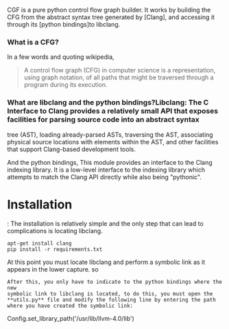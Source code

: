 CGF is a pure python control flow graph builder. It works by building the CFG from the abstract syntax tree generated by [Clang], and accessing it
through its [python bindings]to libclang.
 

### What is a CFG?
In a few words and quoting wikipedia, 
> A control flow graph (CFG) in computer science is a representation, using graph notation, of all 
paths that might be traversed through a program during its execution.

### What are libclang and the python bindings?Libclang: The C Interface to Clang provides a relatively small API that exposes facilities for parsing source code into an abstract syntax 
tree (AST), loading already-parsed ASTs, traversing the AST, associating physical source locations with elements within the AST, and other facilities that support Clang-based development tools.


And the python bindings, This module provides an interface to the Clang indexing library. It is a low-level interface to the indexing library which attempts to match the Clang API 
directly while also being "pythonic".


# Installation
: The installation is relatively simple and the only step that can lead to complications is locating libclang.
```
apt-get install clang
pip install -r requirements.txt
```

At this point you must locate libclang and perform a symbolic link as it appears in the lower capture. so
```
After this, you only have to indicate to the python bindings where the new 
symbolic link to libclang is located, to do this, you must open the **utils.py** file and modify the following line by entering the path where you have created the symbolic link:

```
Config.set_library_path('/usr/lib/llvm-4.0/lib') 
```


